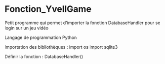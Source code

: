 # Fonction_YvellGame
Petit programme qui permet d'importer la fonction DatabaseHandler pour se login sur un jeu vidéo

Langage de programmation Python

Importation des bibliothèques : import os
import sqlite3

Définir la fonction : DatabaseHandler()
